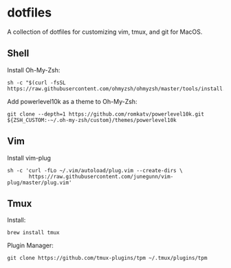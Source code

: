 # dotfiles

A collection of dotfiles for customizing vim, tmux, and git for MacOS.

## Shell

Install Oh-My-Zsh:
```
sh -c "$(curl -fsSL https://raw.githubusercontent.com/ohmyzsh/ohmyzsh/master/tools/install.sh)"
```

Add powerlevel10k as a theme to Oh-My-Zsh:
```
git clone --depth=1 https://github.com/romkatv/powerlevel10k.git ${ZSH_CUSTOM:-~/.oh-my-zsh/custom}/themes/powerlevel10k
```

## Vim

Install vim-plug
```
sh -c 'curl -fLo ~/.vim/autoload/plug.vim --create-dirs \
       https://raw.githubusercontent.com/junegunn/vim-plug/master/plug.vim'
```

## Tmux

Install:
```
brew install tmux
```

Plugin Manager:
```
git clone https://github.com/tmux-plugins/tpm ~/.tmux/plugins/tpm
```